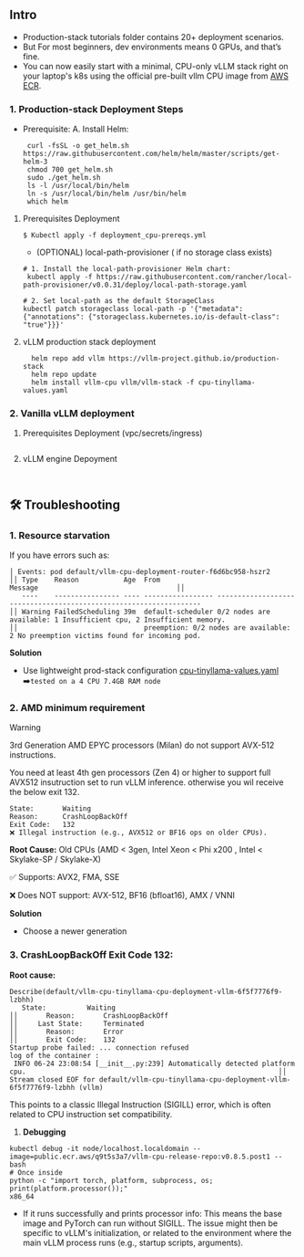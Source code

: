 ## Intro
- Production-stack tutorials folder contains 20+ deployment scenarios.
- But For most beginners, dev environments means 0 GPUs, and that’s fine.
- You can now easily start with a minimal, CPU-only vLLM stack right on your laptop's k8s using the official pre-built vllm CPU image from [AWS ECR](https://gallery.ecr.aws/q9t5s3a7/vllm-cpu-release-repo).

### 1. Production-stack Deployment Steps
- Prerequisite:
A. Install Helm:
   ```nginx
    curl -fsSL -o get_helm.sh https://raw.githubusercontent.com/helm/helm/master/scripts/get-helm-3
    chmod 700 get_helm.sh
    sudo ./get_helm.sh 
    ls -l /usr/local/bin/helm
    ln -s /usr/local/bin/helm /usr/bin/helm
    which helm
   ```

1. Prerequisites Deployment
   ```nginx
   $ Kubectl apply -f deployment_cpu-prereqs.yml
   ```
   - (OPTIONAL) local-path-provisioner ( if no storage class exists)
   ```nginx
   # 1. Install the local-path-provisioner Helm chart:
    kubectl apply -f https://raw.githubusercontent.com/rancher/local-path-provisioner/v0.0.31/deploy/local-path-storage.yaml
   
   # 2. Set local-path as the default StorageClass
   kubectl patch storageclass local-path -p '{"metadata": {"annotations": {"storageclass.kubernetes.io/is-default-class": "true"}}}'
   ```
3. vLLM production stack deployment
   ```nginx
     helm repo add vllm https://vllm-project.github.io/production-stack
     helm repo update
     helm install vllm-cpu vllm/vllm-stack -f cpu-tinyllama-values.yaml
   ```
### 2. Vanilla vLLM deployment
1. Prerequisites Deployment (vpc/secrets/ingress)
   ```nginx
   ```
3. vLLM engine Depoyment
   ```nginx
  
   ```
## 🛠️ Troubleshooting
### 1. Resource starvation
If you have errors such as:
```
│ Events: pod default/vllm-cpu-deployment-router-f6d6bc958-hszr2
││ Type    Reason           Age  From                                     Message                                  ││
   ----    ---------------- ---- ----------------- ------------------------------------------------------------------
││ Warning FailedScheduling 39m  default-scheduler 0/2 nodes are available: 1 Insufficient cpu, 2 Insufficient memory.
││                               preemption: 0/2 nodes are available: 2 No preemption victims found for incoming pod.
```
**Solution**
- Use lightweight prod-stack configuration [cpu-tinyllama-values.yaml](./cpu-tinyllama-values.yaml) ➡️`tested on a 4 CPU 7.4GB RAM node`
### 2. AMD minimum requirement
>[!warning]
> 3rd Generation AMD EPYC processors (Milan) do not support AVX-512 instructions.

 You need at least 4th gen processors (Zen 4) or higher to support full AVX512 insutruction set to run vLLM inference.
 otherwise you wil receive the below exit 132. 
 ```
 State:       Waiting
 Reason:      CrashLoopBackOff
 Exit Code:   132
❌ Illegal instruction (e.g., AVX512 or BF16 ops on older CPUs).
 ```
**Root Cause:**
Old CPUs (AMD < 3gen, Intel Xeon < Phi x200 , Intel < Skylake-SP / Skylake-X)

✅ Supports: AVX2, FMA, SSE

❌ Does NOT support: AVX-512, BF16 (bfloat16), AMX / VNNI


**Solution**
- Choose a newer generation 
### 3. CrashLoopBackOff Exit Code 132:

**Root cause:**
```
Describe(default/vllm-cpu-tinyllama-cpu-deployment-vllm-6f5f7776f9-lzbhh) 
   State:          Waiting                                                                                                              ││       Reason:       CrashLoopBackOff                                                                                                ││     Last State:     Terminated                                                                                                      ││       Reason:       Error                                                                                                            ││       Exit Code:    132      
Startup probe failed: ... connection refused
log of the container :
 INFO 06-24 23:08:54 [__init__.py:239] Automatically detected platform cpu.                                                              ││ Stream closed EOF for default/vllm-cpu-tinyllama-cpu-deployment-vllm-6f5f7776f9-lzbhh (vllm) 
```
 This points to a classic Illegal Instruction (SIGILL) error, which is often related to CPU instruction set compatibility.

 1. **Debugging**
 ```nginx
kubectl debug -it node/localhost.localdomain --image=public.ecr.aws/q9t5s3a7/vllm-cpu-release-repo:v0.8.5.post1 -- bash
# Once inside
python -c "import torch, platform, subprocess, os; print(platform.processor());"
x86_64
```
-  If it runs successfully and prints processor info: This means the base image and PyTorch can run without SIGILL. The issue might then be specific to vLLM's initialization, or related to the environment where the main vLLM process runs (e.g., startup scripts, arguments).   

